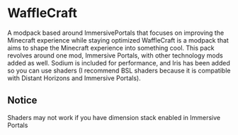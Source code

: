 # WaffleCraft
A modpack based around ImmersivePortals that focuses on improving the Minecraft experience while staying optimized
WaffleCraft is a modpack that aims to shape the Minecraft experience into something cool. This pack revolves around one mod, Immersive Portals, with other technology mods added as well. Sodium is included for performance, and Iris has been added so you can use shaders (I recommend BSL shaders because it is compatible with Distant Horizons and Immersive Portals).

## Notice
Shaders may not work if you have dimension stack enabled in Immersive Portals
